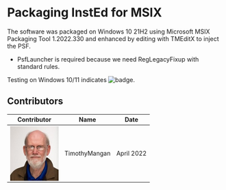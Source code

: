 # Packaging InstEd for MSIX

The software was packaged on Windows 10 21H2 using Microsoft MSIX Packaging Tool 1.2022.330 and enhanced by editing with TMEditX to inject the PSF.
* PsfLauncher is required because we need RegLegacyFixup with standard rules.

Testing on Windows 10/11 indicates  ![badge](https://img.shields.io/badge/-Full%20Fidelity-brightgreen?style=for-the-badge). 


## Contributors

| Contributor | Name | Date |
|----|----|----|
| [<img src="/media/Contributors/TimMangan.jpg" align="left" Height="128" />](/media/Contributors/TimMangan.jpg) | TimothyMangan | April 2022 |


